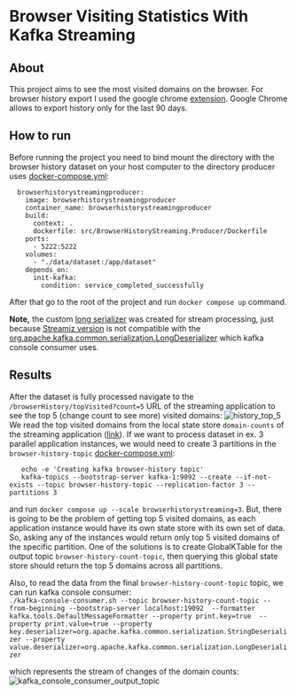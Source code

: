 # Browser Visiting Statistics With Kafka Streaming 
## About
This project aims to see the most visited domains on the browser. For browser history export I used the google chrome [extension](https://chrome.google.com/webstore/detail/export-chrome-history/dihloblpkeiddiaojbagoecedbfpifdj). Google Chrome allows to export history only for the last 90 days.
## How to run
Before running the project you need to bind mount the directory with the browser history dataset on your host computer to the directory producer uses [docker-compose.yml](https://github.com/vovapabyr/kafka-browser-history-streaming/blob/main/docker-compose.yml):
```
  browserhistorystreamingproducer:
    image: browserhistorystreamingproducer
    container_name: browserhistorystreamingproducer
    build:
      context: .
      dockerfile: src/BrowserHistoryStreaming.Producer/Dockerfile
    ports:
      - 5222:5222
    volumes:
      - "./data/dataset:/app/dataset"
    depends_on:
      init-kafka: 
        condition: service_completed_successfully
```
After that go to the root of the project and run ```docker compose up``` command.

**Note,** the custom [long serializer](https://github.com/vovapabyr/kafka-browser-history-streaming/blob/main/src/BrowserHistoryStreaming.Streaming/LongSerDes.cs) was created for stream processing, just because [Streamiz version](https://github.com/LGouellec/kafka-streams-dotnet/blob/develop/core/SerDes/Int64SerDes.cs) is not compatible with the [org.apache.kafka.common.serialization.LongDeserializer](https://github.com/a0x8o/kafka/blob/master/clients/src/main/java/org/apache/kafka/common/serialization/LongSerializer.java#L32) which kafka console consumer uses.
## Results
After the dataset is fully processed navigate to the ```/browserHistory/topVisited?count=5``` URL of the streaming application to see the top 5 (change count to see more) visited domains:
![history_top_5](https://github.com/vovapabyr/kafka-browser-history-streaming/assets/25819135/78eceaf2-9c66-41d3-941b-5ca056ad7655)
We read the top visited domains from the local state store ```domain-counts``` of the streaming application ([link](https://github.com/vovapabyr/kafka-browser-history-streaming/blob/main/src/BrowserHistoryStreaming.Streaming/Controllers/BrowserHistoryController.cs)). If we want to process dataset in ex. 3 parallel application instances, we would need to create 3 partitions in the ```browser-history-topic``` [docker-compose.yml](https://github.com/vovapabyr/kafka-browser-history-streaming/blob/main/docker-compose.yml):
```
   echo -e 'Creating kafka browser-history topic'
   kafka-topics --bootstrap-server kafka-1:9092 --create --if-not-exists --topic browser-history-topic --replication-factor 3 --partitions 3
```
and run ```docker compose up --scale browserhistorystreaming=3```.
But, there is going to be the problem of getting top 5 visited domains, as each application instance would have its own state store with its own set of data. So, asking any of the instances would return only top 5 visited domains of the specific partition. One of the solutions is to create GlobalKTable for the output topic ```browser-history-count-topic```, then querying this global state store should return the top 5 domains across all partitions.

Also, to read the data from the final ```browser-history-count-topic``` topic, we can run kafka console consumer:  
```./kafka-console-consumer.sh --topic browser-history-count-topic --from-beginning --bootstrap-server localhost:19092  --formatter kafka.tools.DefaultMessageFormatter --property print.key=true  --property print.value=true --property key.deserializer=org.apache.kafka.common.serialization.StringDeserializer --property value.deserializer=org.apache.kafka.common.serialization.LongDeserializer```

which represents the stream of changes of the domain counts:
![kafka_console_consumer_output_topic](https://github.com/vovapabyr/kafka-browser-history-streaming/assets/25819135/018b5641-064d-4472-b189-3a63021637d9)







 

